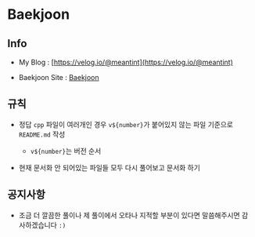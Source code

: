 # Baekjoon

## Info

- My Blog : [https://velog.io/@meantint](https://velog.io/@meantint)

- Baekjoon Site : [Baekjoon](https://www.acmicpc.net/)

## 규칙

- 정답 `cpp` 파일이 여러개인 경우 `v${number}`가 붙어있지 않는 파일 기준으로 `README.md` 작성

  - `v${number}`는 버전 순서

- 현재 문서화 안 되어있는 파일들 모두 다시 풀어보고 문서화 하기

## 공지사항

- 조금 더 깔끔한 풀이나 제 풀이에서 오타나 지적할 부분이 있다면 말씀해주시면 감사하겠습니다 `:)`
